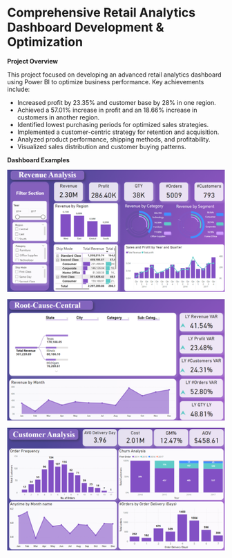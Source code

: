 # Comprehensive Retail Analytics Dashboard Development & Optimization

**Project Overview**

This project focused on developing an advanced retail analytics dashboard using Power BI to optimize business performance. Key achievements include:

* Increased profit by 23.35% and customer base by 28% in one region.
* Achieved a 57.01% increase in profit and an 18.66% increase in customers in another region.
* Identified lowest purchasing periods for optimized sales strategies.
* Implemented a customer-centric strategy for retention and acquisition.
* Analyzed product performance, shipping methods, and profitability.
* Visualized sales distribution and customer buying patterns.

**Dashboard Examples**

![image alt](https://github.com/Khadiga-Hisham/Retail-Analytics-Dashboard-using-PowerBI/blob/main/Revenue%20Analysis.png?raw=true)

![image alt](https://github.com/Khadiga-Hisham/Retail-Analytics-Dashboard-using-PowerBI/blob/main/Root-Cause.png?raw=true)

![image alt](https://github.com/Khadiga-Hisham/Retail-Analytics-Dashboard-using-PowerBI/blob/main/Customer%20Analysis.png?raw=true)
